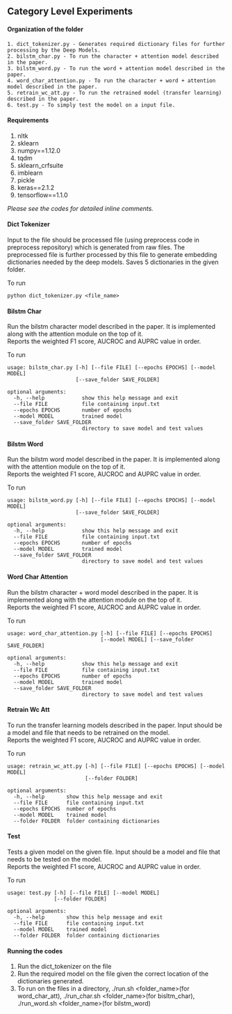 ## Category Level Experiments

#### Organization of the folder
```
1. dict_tokenizer.py - Generates required dictionary files for further processing by the Deep Models. 
2. bilstm_char.py - To run the character + attention model described in the paper.
3. bilstm_word.py - To run the word + attention model described in the paper.
4. word_char_attention.py - To run the character + word + attention model described in the paper.
5. retrain_wc_att.py - To run the retrained model (transfer learning) described in the paper.
6. test.py - To simply test the model on a input file.
```
#### Requirements
1. nltk
2. sklearn
3. numpy==1.12.0
4. tqdm
5. sklearn_crfsuite
6. imblearn
7. pickle
8. keras==2.1.2
9. tensorflow==1.1.0

<i>Please see the codes for detailed inline comments.</i>
#### Dict Tokenizer

Input to the file should be processed file (using preprocess code in preprocess repository) which is generated from raw files. 
The preprocessed file is further processed by this file to generate embedding dictionaries needed by the deep models.
Saves 5 dictionaries in the given folder.

To run 

```
python dict_tokenizer.py <file_name>
```
#### Bilstm Char

Run the bilstm character model described in the paper.
It is implemented along with the attention module on the top of it.   
Reports the weighted F1 score, AUCROC and AUPRC value in order. 

To run 

```
usage: bilstm_char.py [-h] [--file FILE] [--epochs EPOCHS] [--model MODEL]
                      [--save_folder SAVE_FOLDER]

optional arguments:
  -h, --help            show this help message and exit
  --file FILE           file containing input.txt
  --epochs EPOCHS       number of epochs
  --model MODEL         trained model
  --save_folder SAVE_FOLDER
                        directory to save model and test values

```

#### Bilstm Word

Run the bilstm word model described in the paper.
It is implemented along with the attention module on the top of it.   
Reports the weighted F1 score, AUCROC and AUPRC value in order. 

To run 

```
usage: bilstm_word.py [-h] [--file FILE] [--epochs EPOCHS] [--model MODEL]
                      [--save_folder SAVE_FOLDER]

optional arguments:
  -h, --help            show this help message and exit
  --file FILE           file containing input.txt
  --epochs EPOCHS       number of epochs
  --model MODEL         trained model
  --save_folder SAVE_FOLDER
                        directory to save model and test values

```

#### Word Char Attention

Run the bilstm character + word model described in the paper.
It is implemented along with the attention module on the top of it.   
Reports the weighted F1 score, AUCROC and AUPRC value in order. 

To run 

```
usage: word_char_attention.py [-h] [--file FILE] [--epochs EPOCHS]
                              [--model MODEL] [--save_folder SAVE_FOLDER]

optional arguments:
  -h, --help            show this help message and exit
  --file FILE           file containing input.txt
  --epochs EPOCHS       number of epochs
  --model MODEL         trained model
  --save_folder SAVE_FOLDER
                        directory to save model and test values

```

#### Retrain Wc Att

To run the transfer learning models described in the paper.
Input should be a model and file that needs to be retrained on the model.   
Reports the weighted F1 score, AUCROC and AUPRC value in order. 

To run 
```
usage: retrain_wc_att.py [-h] [--file FILE] [--epochs EPOCHS] [--model MODEL]
                         [--folder FOLDER]

optional arguments:
  -h, --help       show this help message and exit
  --file FILE      file containing input.txt
  --epochs EPOCHS  number of epochs
  --model MODEL    trained model
  --folder FOLDER  folder containing dictionaries

```

#### Test

Tests a given model on the given file. 
Input should be a model and file that needs to be tested on the model.   
Reports the weighted F1 score, AUCROC and AUPRC value in order. 

To run 
```
usage: test.py [-h] [--file FILE] [--model MODEL]
               [--folder FOLDER]

optional arguments:
  -h, --help       show this help message and exit
  --file FILE      file containing input.txt
  --model MODEL    trained model
  --folder FOLDER  folder containing dictionaries

```

#### Running the codes

1. Run the dict_tokenizer on the file
2. Run the required model on the file given the correct location of the dictionaries generated.
3. To run on the files in a directory, ./run.sh <folder_name>(for word_char_att), ./run_char.sh <folder_name>(for bisltm_char), ./run_word.sh <folder_name>(for bilstm_word)